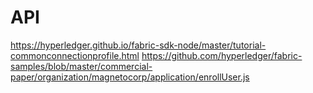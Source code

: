 API
===========================

https://hyperledger.github.io/fabric-sdk-node/master/tutorial-commonconnectionprofile.html
https://github.com/hyperledger/fabric-samples/blob/master/commercial-paper/organization/magnetocorp/application/enrollUser.js